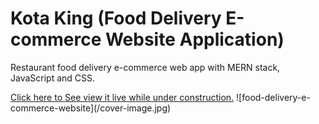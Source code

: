 <h1>Kota King (Food Delivery E-commerce Website Application)</h1>
<p>Restaurant food delivery e-commerce web app with MERN stack, JavaScript and CSS.</p>
<a href="https://kotaking.jpitdev.co.za/" target="_blank">Click here to See view it live while under construction.</a>
![food-delivery-e-commerce-website](/cover-image.jpg)